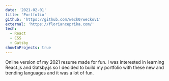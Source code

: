 ```yaml
---
date: '2021-02-01'
title: 'Portfolio'
github: 'https://github.com/weck0/weckov1'
external: 'https://florianceprika.com/'
tech:
  - React
  - CSS
  - Gatsby
showInProjects: true
---
```


Online version of my 2021 resume made for fun. I was interested in learning React.js and Gatsby.js so I decided to build my portfolio with these new and trending languages and it was a lot of fun.
